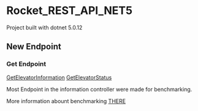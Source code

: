 # Rocket_REST_API_NET5

Project built with dotnet 5.0.12


## __**New Endpoint**__

### __Get__ __Endpoint__
[GetElevatorInformation](https://github.com/YenXm/Rocket-Net5/blob/2da1a3a7033111debd3359cc337deef0789e10d4/Controllers/informationsController.cs#L33)
[GetElevatorStatus](https://github.com/YenXm/Rocket-Net5/blob/59c4abb9d96772d1524643d6ae67f5fa151c0588/Controllers/ElevatorsController.cs#L57)

Most Endpoint in the information controller were made for benchmarking. 

More information abount benchmarking [THERE]()
